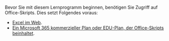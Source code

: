 Bevor Sie mit diesem Lernprogramm beginnen, benötigen Sie Zugriff auf Office-Skripts. Dies setzt Folgendes voraus:

- [Excel im Web](https://www.office.com/launch/excel).
- [Ein Microsoft 365 kommerzieller Plan oder EDU-Plan, der Office-Skripts beinhaltet](/microsoft-365/admin/manage/manage-office-scripts-settings).